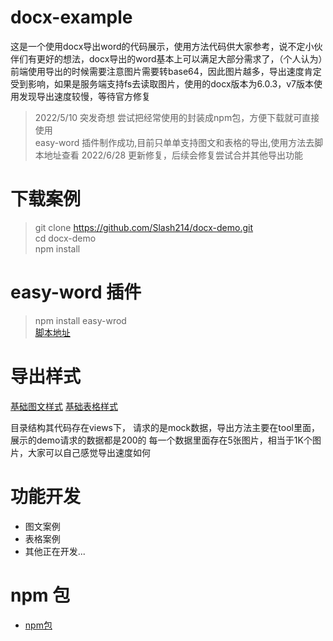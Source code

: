 # docx-example
这是一个使用docx导出word的代码展示，使用方法代码供大家参考，说不定小伙伴们有更好的想法，docx导出的word基本上可以满足大部分需求了，（个人认为）前端使用导出的时候需要注意图片需要转base64，因此图片越多，导出速度肯定受到影响，如果是服务端支持fs去读取图片，使用的docx版本为6.0.3，v7版本使用发现导出速度较慢，等待官方修复
> 2022/5/10 突发奇想 尝试把经常使用的封装成npm包，方便下载就可直接使用    
> easy-word 插件制作成功,目前只单单支持图文和表格的导出,使用方法去脚本地址查看
> 2022/6/28 更新修复，后续会修复尝试合并其他导出功能
# 下载案例
> git clone https://github.com/Slash214/docx-demo.git    
> cd docx-demo    
> npm install    

# easy-word 插件
> npm install easy-wrod   
[脚本地址](https://www.npmjs.com/package/easy-word)


# 导出样式
[基础图文样式](/src/assets/graphic.png)
[基础表格样式](/src/assets/table.png)

目录结构其代码存在views下， 请求的是mock数据，导出方法主要在tool里面，展示的demo请求的数据都是200的
每一个数据里面存在5张图片，相当于1K个图片，大家可以自己感觉导出速度如何

# 功能开发
- 图文案例
- 表格案例
- 其他正在开发...

# npm 包
- [npm包](https://www.npmjs.com/package/easy-word)




